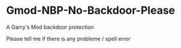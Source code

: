 # Gmod-NBP-No-Backdoor-Please
A Garry's Mod backdoor protection


Please tell me if there is any probleme / spell error
